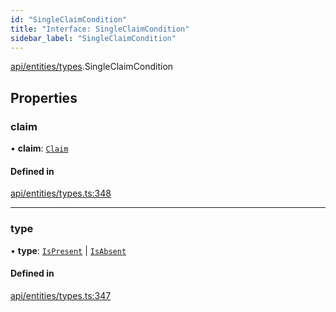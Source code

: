 ```yaml
---
id: "SingleClaimCondition"
title: "Interface: SingleClaimCondition"
sidebar_label: "SingleClaimCondition"
---
```


[api/entities/types](../../../../../modules/API/Entities/Types/Types.md).SingleClaimCondition

## Properties

### claim

• **claim**: [`Claim`](../../../../../modules/API/Entities/Types/Types.md#claim)

#### Defined in

[api/entities/types.ts:348](https://github.com/PolymeshAssociation/polymesh-sdk/blob/fe2e6dd1d/src/api/entities/types.ts#L348)

___

### type

• **type**: [`IsPresent`](../../../../../enums/API/Entities/Types/ConditionType/ConditionType.md#ispresent) \| [`IsAbsent`](../../../../../enums/API/Entities/Types/ConditionType/ConditionType.md#isabsent)

#### Defined in

[api/entities/types.ts:347](https://github.com/PolymeshAssociation/polymesh-sdk/blob/fe2e6dd1d/src/api/entities/types.ts#L347)
